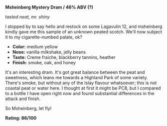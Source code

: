 **Msheinberg Mystery Dram / 46% ABV (?)**

*tasted neat, mr. shiny*

I stopped by to say hello and restock on some Lagavulin 12, and msheinberg kindly gave me this sample of an unknown peated scotch.  We'll now subject it to my cigarette-numbed palate, ok?

* **Color:** medium yellow
* **Nose:** vanilla milkshake, jelly beans
* **Taste:** Creme fraiche, blackberry tannins, heather
* **Finish:** smoke, oak, and honey

It's an interesting dram.  It's got great balance between the peat and sweetness, which leans me towards a Highland Park of some variety.  There's smoke, but without any of the Islay flavour whatsoever; this is not coastal peat or water here.  I thought at first it might be PC8, but I compared to a bottle I have open right now and found substantial differences in the attack and finish.

So Msheinberg, let fly!

**Rating: 86/100** 
